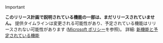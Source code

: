 > [!Important]
> **このリリース計画で説明されている機能の一部は、まだリリースされていません。** 提供タイムラインは変更される可能性があり、予定されている機能はリリースされない可能性があります ([Microsoft ポリシー](https://go.microsoft.com/fwlink/p/?linkid=2007332)を参照)。 詳細: [新機能と予定されている機能](/dynamics365-release-plan/2019wave2/dynamics365-finance/planned-features)

